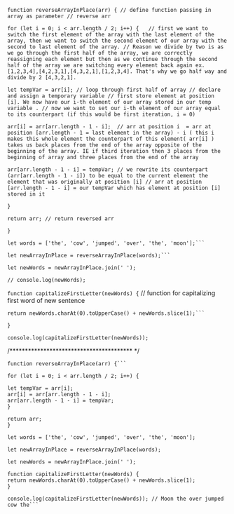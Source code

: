     function reverseArrayInPlace(arr) { // define function passing in array as parameter // reverse arr

    for (let i = 0; i < arr.length / 2; i++) {   // first we want to switch the first element of the array with the last element of the array, then we want to switch the second element of our array with the second to last element of the array. // Reason we divide by two is as we go through the first half of the array, we are correctly reassigning each element but then as we continue through the second half of the array we are switching every element back again ex. [1,2,3,4],[4,2,3,1],[4,3,2,1],[1,2,3,4]. That's why we go half way and divide by 2 [4,3,2,1].

    let tempVar = arr[i]; // loop through first half of array // declare and assign a temporary variable // first store element at position [i]. We now have our i-th element of our array stored in our temp variable . // now we want to set our i-th element of our array equal to its counterpart (if this would be first iteration, i = 0)

    arr[i] = arr[arr.length - 1 - i];  // arr at position i  = arr at position [arr.length - 1 = last element in the array) - i ( this i makes this whole element the counterpart of this element( arr[i] ) takes us back places from the end of the array opposite of the beginning of the array. IE if third iteration then 3 places from the beginning of array and three places from the end of the array

    arr[arr.length - 1 - i] = tempVar; // we rewrite its counterpart (arr[arr.length - 1 - i]) to be equal to the current element the element that was originally at position [i] // arr at position [arr.length - 1 - i] = our tempVar which has element at position [i] stored in it

    }

    return arr; // return reversed arr

    }

    let words = ['the', 'cow', 'jumped', 'over', 'the', 'moon'];```

    let newArrayInPlace = reverseArrayInPlace(words);```

```let newWords = newArrayInPlace.join(' ');```

    // console.log(newWords);

```function capitalizeFirstLetter(newWords) {``` // function for capitalizing first word of new sentence

    return newWords.charAt(0).toUpperCase() + newWords.slice(1);```

```}```

```console.log(capitalizeFirstLetter(newWords));```

  /**************************************** */

    function reverseArrayInPlace(arr) {```

    for (let i = 0; i < arr.length / 2; i++) {

    let tempVar = arr[i];
    arr[i] = arr[arr.length - 1 - i];
    arr[arr.length - 1 - i] = tempVar;
    }

    return arr;
    }

    let words = ['the', 'cow', 'jumped', 'over', 'the', 'moon'];

    let newArrayInPlace = reverseArrayInPlace(words);

    let newWords = newArrayInPlace.join(' ');

    function capitalizeFirstLetter(newWords) {
    return newWords.charAt(0).toUpperCase() + newWords.slice(1);
    }

    console.log(capitalizeFirstLetter(newWords)); // Moon the over jumped cow the```
